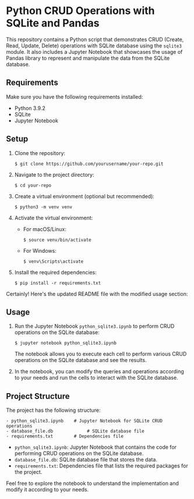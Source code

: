 # Python CRUD Operations with SQLite and Pandas

This repository contains a Python script that demonstrates CRUD (Create, Read, Update, Delete) operations with SQLite database using the `sqlite3` module. It also includes a Jupyter Notebook that showcases the usage of Pandas library to represent and manipulate the data from the SQLite database.

## Requirements

Make sure you have the following requirements installed:

- Python 3.9.2
- SQLite
- Jupyter Notebook

## Setup

1. Clone the repository:

   ```shell
   $ git clone https://github.com/yourusername/your-repo.git
   ```

2. Navigate to the project directory:

   ```shell
   $ cd your-repo
   ```

3. Create a virtual environment (optional but recommended):

   ```shell
   $ python3 -m venv venv
   ```

4. Activate the virtual environment:

   - For macOS/Linux:

     ```shell
     $ source venv/bin/activate
     ```

   - For Windows:

     ```shell
     $ venv\Scripts\activate
     ```

5. Install the required dependencies:

   ```shell
   $ pip install -r requirements.txt
   ```

Certainly! Here's the updated README file with the modified usage section:



## Usage

1. Run the Jupyter Notebook `python_sqlite3.ipynb` to perform CRUD operations on the SQLite database:

   ```shell
   $ jupyter notebook python_sqlite3.ipynb
   ```

   The notebook allows you to execute each cell to perform various CRUD operations on the SQLite database and see the results.

2. In the notebook, you can modify the queries and operations according to your needs and run the cells to interact with the SQLite database.

## Project Structure

The project has the following structure:

```
- python_sqlite3.ipynb    # Jupyter Notebook for SQLite CRUD operations
- database_file.db             # SQLite database file
- requirements.txt        # Dependencies file
```

- `python_sqlite3.ipynb`: Jupyter Notebook that contains the code for performing CRUD operations on the SQLite database.
- `database_file.db`: SQLite database file that stores the data.
- `requirements.txt`: Dependencies file that lists the required packages for the project.

Feel free to explore the notebook to understand the implementation and modify it according to your needs.


